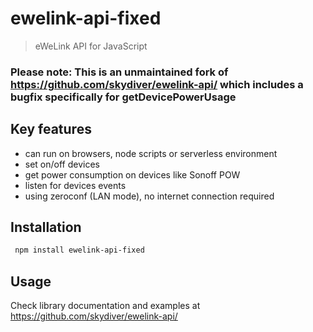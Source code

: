 # ewelink-api-fixed
> eWeLink API for JavaScript

### Please note: This is an unmaintained fork of https://github.com/skydiver/ewelink-api/ which includes a bugfix specifically for getDevicePowerUsage

## Key features

* can run on browsers, node scripts or serverless environment
* set on/off devices
* get power consumption on devices like Sonoff POW
* listen for devices events
* using zeroconf (LAN mode), no internet connection required


## Installation
```sh
 npm install ewelink-api-fixed
```


## Usage
Check library documentation and examples at https://github.com/skydiver/ewelink-api/

